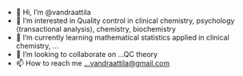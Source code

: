 - 👋 Hi, I’m @vandraattila
- 👀 I’m interested in Quality control in clinical chemistry, psychology (transactional analysis), chemistry, biochemistry
- 🌱 I’m currently learning  mathematical statistics applied in clinical chemistry, ...
- 💞️ I’m looking to collaborate on ...QC theory
- 📫 How to reach me ...vandraattila@gmail.com

<!---
vandraattila/vandraattila is a ✨ special ✨ repository because its `README.md` (this file) appears on your GitHub profile.
You can click the Preview link to take a look at your changes.
--->
